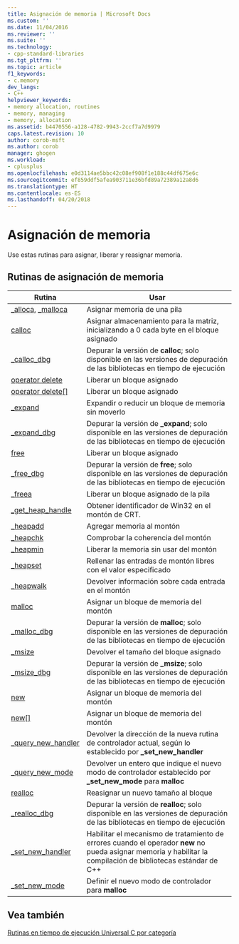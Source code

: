 ```yaml
---
title: Asignación de memoria | Microsoft Docs
ms.custom: ''
ms.date: 11/04/2016
ms.reviewer: ''
ms.suite: ''
ms.technology:
- cpp-standard-libraries
ms.tgt_pltfrm: ''
ms.topic: article
f1_keywords:
- c.memory
dev_langs:
- C++
helpviewer_keywords:
- memory allocation, routines
- memory, managing
- memory, allocation
ms.assetid: b4470556-a128-4782-9943-2ccf7a7d9979
caps.latest.revision: 10
author: corob-msft
ms.author: corob
manager: ghogen
ms.workload:
- cplusplus
ms.openlocfilehash: e0d3114ae5bbc42c08ef908f1e188c44df675e6c
ms.sourcegitcommit: ef859ddf5afea903711e36bfd89a72389a12a8d6
ms.translationtype: HT
ms.contentlocale: es-ES
ms.lasthandoff: 04/20/2018
---
```

# <a name="memory-allocation"></a>Asignación de memoria

Use estas rutinas para asignar, liberar y reasignar memoria.

## <a name="memory-allocation-routines"></a>Rutinas de asignación de memoria

|Rutina|Usar|
|-------------|---------|
|[_alloca](../c-runtime-library/reference/alloca.md), [_malloca](../c-runtime-library/reference/malloca.md)|Asignar memoria de una pila|
|[calloc](../c-runtime-library/reference/calloc.md)|Asignar almacenamiento para la matriz, inicializando a 0 cada byte en el bloque asignado|
|[_calloc_dbg](../c-runtime-library/reference/calloc-dbg.md)|Depurar la versión de **calloc**; solo disponible en las versiones de depuración de las bibliotecas en tiempo de ejecución|
|[operator delete](../c-runtime-library/operator-delete-crt.md)|Liberar un bloque asignado|
|[operator delete&#91;&#93;](../c-runtime-library/delete-operator-crt.md)|Liberar un bloque asignado|
|[_expand](../c-runtime-library/reference/expand.md)|Expandir o reducir un bloque de memoria sin moverlo|
|[_expand_dbg](../c-runtime-library/reference/expand-dbg.md)|Depurar la versión de **_expand**; solo disponible en las versiones de depuración de las bibliotecas en tiempo de ejecución|
|[free](../c-runtime-library/reference/free.md)|Liberar un bloque asignado|
|[_free_dbg](../c-runtime-library/reference/free-dbg.md)|Depurar la versión de **free**; solo disponible en las versiones de depuración de las bibliotecas en tiempo de ejecución|
|[_freea](../c-runtime-library/reference/freea.md)|Liberar un bloque asignado de la pila|
|[_get_heap_handle](../c-runtime-library/reference/get-heap-handle.md)|Obtener identificador de Win32 en el montón de CRT.|
|[_heapadd](../c-runtime-library/heapadd.md)|Agregar memoria al montón|
|[_heapchk](../c-runtime-library/reference/heapchk.md)|Comprobar la coherencia del montón|
|[_heapmin](../c-runtime-library/reference/heapmin.md)|Liberar la memoria sin usar del montón|
|[_heapset](../c-runtime-library/heapset.md)|Rellenar las entradas de montón libres con el valor especificado|
|[_heapwalk](../c-runtime-library/reference/heapwalk.md)|Devolver información sobre cada entrada en el montón|
|[malloc](../c-runtime-library/reference/malloc.md)|Asignar un bloque de memoria del montón|
|[_malloc_dbg](../c-runtime-library/reference/malloc-dbg.md)|Depurar la versión de **malloc**; solo disponible en las versiones de depuración de las bibliotecas en tiempo de ejecución|
|[_msize](../c-runtime-library/reference/msize.md)|Devolver el tamaño del bloque asignado|
|[_msize_dbg](../c-runtime-library/reference/msize-dbg.md)|Depurar la versión de **_msize**; solo disponible en las versiones de depuración de las bibliotecas en tiempo de ejecución|
|[new](../c-runtime-library/operator-new-crt.md)|Asignar un bloque de memoria del montón|
|[new&#91;&#93;](../c-runtime-library/new-operator-crt.md)|Asignar un bloque de memoria del montón|
|[_query_new_handler](../c-runtime-library/reference/query-new-handler.md)|Devolver la dirección de la nueva rutina de controlador actual, según lo establecido por **_set_new_handler**|
|[_query_new_mode](../c-runtime-library/reference/query-new-mode.md)|Devolver un entero que indique el nuevo modo de controlador establecido por **_set_new_mode** para **malloc**|
|[realloc](../c-runtime-library/reference/realloc.md)|Reasignar un nuevo tamaño al bloque|
|[_realloc_dbg](../c-runtime-library/reference/realloc-dbg.md)|Depurar la versión de **realloc**; solo disponible en las versiones de depuración de las bibliotecas en tiempo de ejecución|
|[_set_new_handler](../c-runtime-library/reference/set-new-handler.md)|Habilitar el mecanismo de tratamiento de errores cuando el operador **new** no pueda asignar memoria y habilitar la compilación de bibliotecas estándar de C++|
|[_set_new_mode](../c-runtime-library/reference/set-new-mode.md)|Definir el nuevo modo de controlador para **malloc**|

## <a name="see-also"></a>Vea también

[Rutinas en tiempo de ejecución Universal C por categoría](../c-runtime-library/run-time-routines-by-category.md)<br/>
